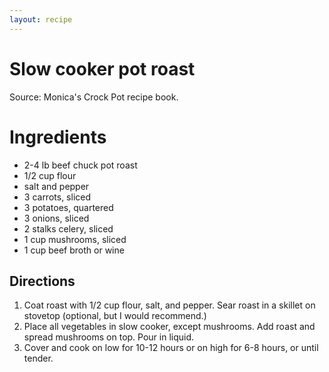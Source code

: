 ```yaml
---
layout: recipe
---
```

# Slow cooker pot roast

Source: Monica's Crock Pot recipe book.

# Ingredients

- 2-4 lb beef chuck pot roast
- 1/2 cup flour
- salt and pepper
- 3 carrots, sliced
- 3 potatoes, quartered
- 3 onions, sliced
- 2 stalks celery, sliced
- 1 cup mushrooms, sliced
- 1 cup beef broth or wine


## Directions

1. Coat roast with 1/2 cup flour, salt, and pepper. Sear roast in a skillet on stovetop (optional, but I would recommend.)
2. Place all vegetables in slow cooker, except mushrooms. Add roast and spread mushrooms on top. Pour in liquid.
3. Cover and cook on low for 10-12 hours or on high for 6-8 hours, or until tender.
